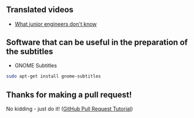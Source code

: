 # 
## Translated videos 
* [What junior engineers don't know](https://youtu.be/NMuL6xOY1Ro)

## Software that can be useful in the preparation of the subtitles
* GNOME Subtitles
```bash
sudo apt-get install gnome-subtitles
```

## Thanks for making a pull request!
No kidding - just do it! 
([GitHub Pull Request Tutorial](https://www.thinkful.com/learn/github-pull-request-tutorial/#Time-to-Submit-Your-First-PR))
